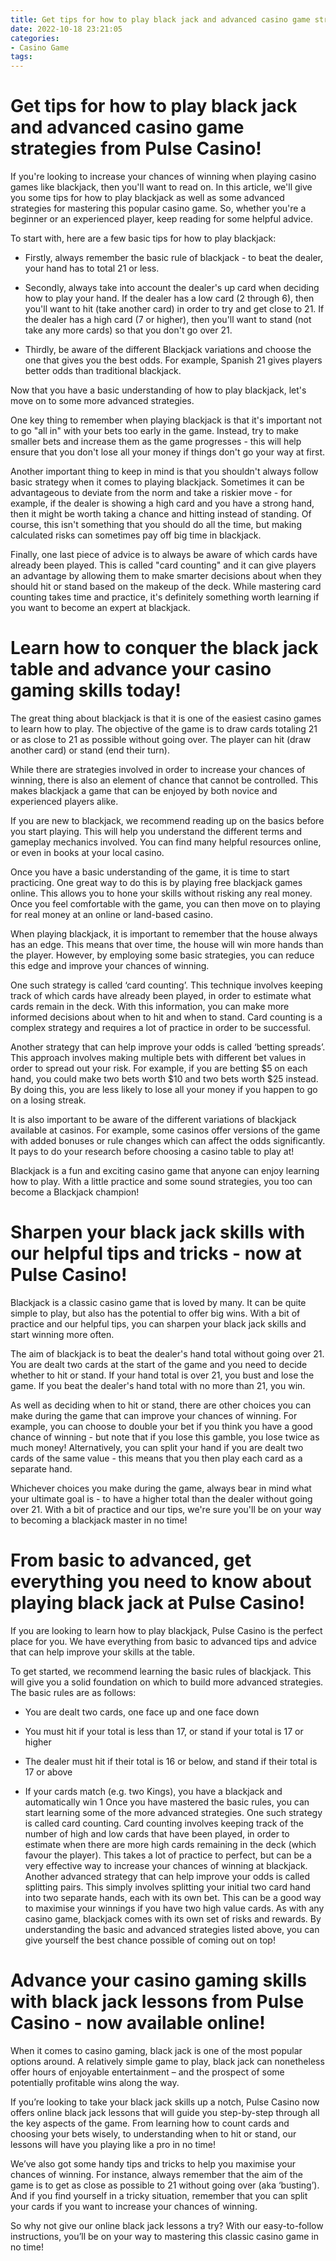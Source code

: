 ```yaml
---
title: Get tips for how to play black jack and advanced casino game strategies from Pulse Casino!
date: 2022-10-18 23:21:05
categories:
- Casino Game
tags:
---
```



#  Get tips for how to play black jack and advanced casino game strategies from Pulse Casino!

If you're looking to increase your chances of winning when playing casino games like blackjack, then you'll want to read on. In this article, we'll give you some tips for how to play blackjack as well as some advanced strategies for mastering this popular casino game. So, whether you're a beginner or an experienced player, keep reading for some helpful advice.

To start with, here are a few basic tips for how to play blackjack:

- Firstly, always remember the basic rule of blackjack - to beat the dealer, your hand has to total 21 or less.

- Secondly, always take into account the dealer's up card when deciding how to play your hand. If the dealer has a low card (2 through 6), then you'll want to hit (take another card) in order to try and get close to 21. If the dealer has a high card (7 or higher), then you'll want to stand (not take any more cards) so that you don't go over 21.

- Thirdly, be aware of the different Blackjack variations and choose the one that gives you the best odds. For example, Spanish 21 gives players better odds than traditional blackjack.

Now that you have a basic understanding of how to play blackjack, let's move on to some more advanced strategies.

One key thing to remember when playing blackjack is that it's important not to go "all in" with your bets too early in the game. Instead, try to make smaller bets and increase them as the game progresses - this will help ensure that you don't lose all your money if things don't go your way at first.

Another important thing to keep in mind is that you shouldn't always follow basic strategy when it comes to playing blackjack. Sometimes it can be advantageous to deviate from the norm and take a riskier move - for example, if the dealer is showing a high card and you have a strong hand, then it might be worth taking a chance and hitting instead of standing. Of course, this isn't something that you should do all the time, but making calculated risks can sometimes pay off big time in blackjack.

Finally, one last piece of advice is to always be aware of which cards have already been played. This is called "card counting" and it can give players an advantage by allowing them to make smarter decisions about when they should hit or stand based on the makeup of the deck. While mastering card counting takes time and practice, it's definitely something worth learning if you want to become an expert at blackjack.

#  Learn how to conquer the black jack table and advance your casino gaming skills today!

The great thing about blackjack is that it is one of the easiest casino games to learn how to play. The objective of the game is to draw cards totaling 21 or as close to 21 as possible without going over. The player can hit (draw another card) or stand (end their turn).

While there are strategies involved in order to increase your chances of winning, there is also an element of chance that cannot be controlled. This makes blackjack a game that can be enjoyed by both novice and experienced players alike.

If you are new to blackjack, we recommend reading up on the basics before you start playing. This will help you understand the different terms and gameplay mechanics involved. You can find many helpful resources online, or even in books at your local casino.

Once you have a basic understanding of the game, it is time to start practicing. One great way to do this is by playing free blackjack games online. This allows you to hone your skills without risking any real money. Once you feel comfortable with the game, you can then move on to playing for real money at an online or land-based casino.

When playing blackjack, it is important to remember that the house always has an edge. This means that over time, the house will win more hands than the player. However, by employing some basic strategies, you can reduce this edge and improve your chances of winning.

One such strategy is called ‘card counting’. This technique involves keeping track of which cards have already been played, in order to estimate what cards remain in the deck. With this information, you can make more informed decisions about when to hit and when to stand. Card counting is a complex strategy and requires a lot of practice in order to be successful.

Another strategy that can help improve your odds is called ‘betting spreads’. This approach involves making multiple bets with different bet values in order to spread out your risk. For example, if you are betting $5 on each hand, you could make two bets worth $10 and two bets worth $25 instead. By doing this, you are less likely to lose all your money if you happen to go on a losing streak.

It is also important to be aware of the different variations of blackjack available at casinos. For example, some casinos offer versions of the game with added bonuses or rule changes which can affect the odds significantly. It pays to do your research before choosing a casino table to play at!

Blackjack is a fun and exciting casino game that anyone can enjoy learning how to play. With a little practice and some sound strategies, you too can become a Blackjack champion!

#  Sharpen your black jack skills with our helpful tips and tricks - now at Pulse Casino! 

Blackjack is a classic casino game that is loved by many. It can be quite simple to play, but also has the potential to offer big wins. With a bit of practice and our helpful tips, you can sharpen your black jack skills and start winning more often.

The aim of blackjack is to beat the dealer's hand total without going over 21. You are dealt two cards at the start of the game and you need to decide whether to hit or stand. If your hand total is over 21, you bust and lose the game. If you beat the dealer's hand total with no more than 21, you win.

As well as deciding when to hit or stand, there are other choices you can make during the game that can improve your chances of winning. For example, you can choose to double your bet if you think you have a good chance of winning - but note that if you lose this gamble, you lose twice as much money! Alternatively, you can split your hand if you are dealt two cards of the same value - this means that you then play each card as a separate hand.

Whichever choices you make during the game, always bear in mind what your ultimate goal is - to have a higher total than the dealer without going over 21. With a bit of practice and our tips, we're sure you'll be on your way to becoming a blackjack master in no time!

#  From basic to advanced, get everything you need to know about playing black jack at Pulse Casino!

If you are looking to learn how to play blackjack, Pulse Casino is the perfect place for you. We have everything from basic to advanced tips and advice that can help improve your skills at the table.

To get started, we recommend learning the basic rules of blackjack. This will give you a solid foundation on which to build more advanced strategies. The basic rules are as follows:

- You are dealt two cards, one face up and one face down

- You must hit if your total is less than 17, or stand if your total is 17 or higher

- The dealer must hit if their total is 16 or below, and stand if their total is 17 or above

- If your cards match (e.g. two Kings), you have a blackjack and automatically win
1 
Once you have mastered the basic rules, you can start learning some of the more advanced strategies. One such strategy is called card counting. Card counting involves keeping track of the number of high and low cards that have been played, in order to estimate when there are more high cards remaining in the deck (which favour the player). This takes a lot of practice to perfect, but can be a very effective way to increase your chances of winning at blackjack. 
Another advanced strategy that can help improve your odds is called splitting pairs. This simply involves splitting your initial two card hand into two separate hands, each with its own bet. This can be a good way to maximise your winnings if you have two high value cards. 
As with any casino game, blackjack comes with its own set of risks and rewards. By understanding the basic and advanced strategies listed above, you can give yourself the best chance possible of coming out on top!

#  Advance your casino gaming skills with black jack lessons from Pulse Casino - now available online!

When it comes to casino gaming, black jack is one of the most popular options around. A relatively simple game to play, black jack can nonetheless offer hours of enjoyable entertainment – and the prospect of some potentially profitable wins along the way.

If you’re looking to take your black jack skills up a notch, Pulse Casino now offers online black jack lessons that will guide you step-by-step through all the key aspects of the game. From learning how to count cards and choosing your bets wisely, to understanding when to hit or stand, our lessons will have you playing like a pro in no time!

We’ve also got some handy tips and tricks to help you maximise your chances of winning. For instance, always remember that the aim of the game is to get as close as possible to 21 without going over (aka ‘busting’). And if you find yourself in a tricky situation, remember that you can split your cards if you want to increase your chances of winning.

So why not give our online black jack lessons a try? With our easy-to-follow instructions, you’ll be on your way to mastering this classic casino game in no time!